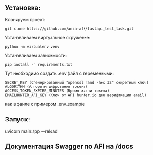## Установка:

Клонируем проект:  

    git clone https://github.com/anza-afk/fastapi_test_task.git  

Устанавливаем виртуальное окружение:  
    
    python -m virtualenv venv

Устанавливаем зависимости:  

    pip install -r requirements.txt

    
Тут необходимо создать .env файл с переменными:

    SECRET_KEY (Сгенерированный "openssl rand -hex 32" секретный ключ)
    ALGORITHM (Алгоритм шифрования токена)
    ACCESS_TOKEN_EXPIRE_MINUTES (Время жизни токена)
    EMAILHUNTER_API_KEY (Ключ от API hunter.io для верификации email)

как в файле с примером .env_example  

## Запуск:  

uvicorn main:app --reload

 
## Документация Swagger по API на /docs


